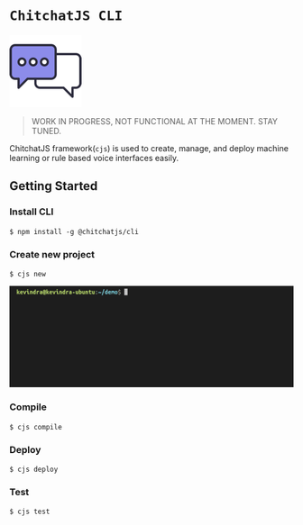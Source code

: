 # `ChitchatJS CLI`

![](./images/logo/128x128.png)

> WORK IN PROGRESS, NOT FUNCTIONAL AT THE MOMENT. STAY TUNED.

ChitchatJS framework(`cjs`) is used to create, manage, and deploy machine learning or rule based voice interfaces easily.

## Getting Started

### Install CLI

```
$ npm install -g @chitchatjs/cli
```

### Create new project

```
$ cjs new
```

![](./images/gifs/create-project.gif)

### Compile

```
$ cjs compile
```

### Deploy

```
$ cjs deploy
```

### Test

```
$ cjs test
```
